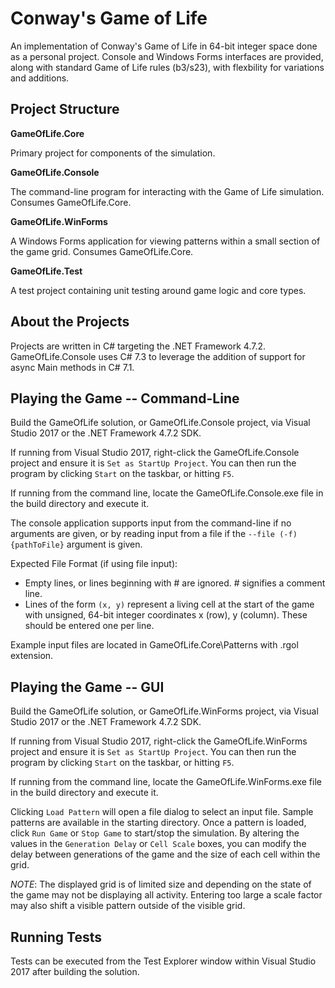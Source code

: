 # Conway's Game of Life

An implementation of Conway's Game of Life in 64-bit integer space done as a personal project. Console and Windows Forms interfaces are provided, along with standard Game of Life rules (b3/s23), with flexbility for variations and additions.

## Project Structure ##

**GameOfLife.Core**

Primary project for components of the simulation.

**GameOfLife.Console**

The command-line program for interacting with the Game of Life simulation. Consumes GameOfLife.Core.

**GameOfLife.WinForms**

A Windows Forms application for viewing patterns within a small section of the game grid. Consumes GameOfLife.Core.

**GameOfLife.Test**

A test project containing unit testing around game logic and core types.

## About the Projects

Projects are written in C# targeting the .NET Framework 4.7.2. GameOfLife.Console uses C# 7.3 to leverage the addition of support for async Main methods in C# 7.1.

## Playing the Game -- Command-Line

Build the GameOfLife solution, or GameOfLife.Console project, via Visual Studio 2017 or the .NET Framework 4.7.2 SDK.

If running from Visual Studio 2017, right-click the GameOfLife.Console project and ensure it is `Set as StartUp Project`. You can then run the program by clicking `Start` on the taskbar, or hitting `F5`.

If running from the command line, locate the GameOfLife.Console.exe file in the build directory and execute it.

The console application supports input from the command-line if no arguments are given, or by reading input from a file if the `--file (-f) {pathToFile}` argument is given.

Expected File Format (if using file input):

* Empty lines, or lines beginning with \# are ignored. \# signifies a comment line.
* Lines of the form `(x, y)` represent a living cell at the start of the game with unsigned, 64-bit integer coordinates x (row), y (column). These should be entered one per line.

Example input files are located in GameOfLife.Core\Patterns with .rgol extension.

## Playing the Game -- GUI

Build the GameOfLife solution, or GameOfLife.WinForms project, via Visual Studio 2017 or the .NET Framework 4.7.2 SDK.

If running from Visual Studio 2017, right-click the GameOfLife.WinForms project and ensure it is `Set as StartUp Project`. You can then run the program by clicking `Start` on the taskbar, or hitting `F5`.

If running from the command line, locate the GameOfLife.WinForms.exe file in the build directory and execute it.

Clicking `Load Pattern` will open a file dialog to select an input file. Sample patterns are available in the starting directory. Once a pattern is loaded, click `Run Game` or `Stop Game` to start/stop the simulation. By altering the values in the `Generation Delay` or `Cell Scale` boxes, you can modify the delay between generations of the game and the size of each cell within the grid.

*NOTE*: The displayed grid is of limited size and depending on the state of the game may not be displaying all activity. Entering too large a scale factor may also shift a visible pattern outside of the visible grid. 

## Running Tests

Tests can be executed from the Test Explorer window within Visual Studio 2017 after building the solution.
